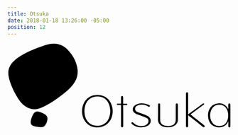 ```yaml
---
title: Otsuka
date: 2018-01-18 13:26:00 -05:00
position: 12
---
```


<svg version="1.1"  xmlns="http://www.w3.org/2000/svg" xmlns:xlink="http://www.w3.org/1999/xlink" x="0px" y="0px"
	 viewBox="0 0 430.8 164" style="enable-background:new 0 0 430.8 164;" xml:space="preserve">
<g id="knQzlN_1_">
	<g>
		<g>
			<path d="M135.2,54.7c0,8.2-2.2,15-6,21.2c-2.1,3.4-4.5,6.5-7.2,9.4c-5.1,5.4-10.8,10.2-16.7,14.8c-4.7,3.6-9.4,7.1-14.3,10.4
				c-5.4,3.6-10.9,7.1-16.6,10.1c-3,1.6-6.1,3.1-9.2,4.5c-3.2,1.4-6.5,2.3-10,2.7c-7.9,0.9-15-1.3-21.4-5.9
				c-4.6-3.2-8.2-7.3-11.4-11.9c-3-4.3-5.6-8.9-8.1-13.5c-3-5.5-5.6-11.1-7.7-16.9C4.6,74.2,3,68.8,2.1,63.2C0.5,53.7,3,45.3,9.2,38
				c3.5-4.2,7.7-7.6,12.2-10.7c6.5-4.5,13.4-8.1,20.5-11.5c8-3.7,16.2-6.9,24.5-9.7c5.3-1.8,10.6-3.5,16.2-4.5
				C93-0.2,102.5,2,111,8.3c3,2.2,5.4,4.9,7.8,7.7c3.2,3.8,6.2,7.8,8.6,12.2c3.9,7,6.5,14.5,7.5,22.5
				C135.2,52.3,135.2,53.9,135.2,54.7z"/>
			<path d="M64,162.7c-4.3-0.1-8.5-0.7-12.6-1.9c-0.8-0.2-1.7-0.6-2.5-0.9c-2.7-1.2-4-3.4-4.2-6.3c-0.1-1.8,0.1-3.6,0.6-5.4
				c1.2-4.2,2.7-8.2,5.1-11.9c2.1-3.2,5.1-4.5,8.9-3.9c3.6,0.5,6.8,2,9.9,3.7c1.4,0.7,2.7,1.5,4,2.5c2.5,1.8,3.8,4.3,3.8,7.4
				c-0.1,4.8-1.6,9.2-4.5,13c-1.9,2.6-4.5,3.9-7.8,3.7C64.5,162.7,64.3,162.7,64,162.7z"/>
			<path d="M173.1,100.2c4.7,0,9.2,0.9,13.4,3c6,2.9,10.2,7.6,12.9,13.6c2.5,5.5,3.5,11.3,3.1,17.3c-0.4,6.5-2.3,12.4-6.2,17.7
				c-4.1,5.6-9.6,9-16.3,10.5c-5.5,1.1-10.9,1-16.3-0.6c-6.8-2-11.9-6.2-15.5-12.3c-2.6-4.4-4-9.2-4.5-14.2
				c-0.6-5.8,0.2-11.5,2.4-16.9c2.2-5.6,5.8-10.2,10.9-13.5c3.5-2.3,7.3-3.6,11.5-4.1C170,100.4,171.5,100.3,173.1,100.2z
				 M197.9,131.7c-0.1-1.4-0.1-2.8-0.3-4.2c-0.4-4.4-1.6-8.5-3.7-12.4c-3.2-5.7-7.8-9.5-14.2-11c-4.2-1-8.5-1.1-12.8-0.1
				c-4.5,1-8.3,3.1-11.5,6.5c-2.6,2.8-4.4,6.2-5.5,9.8c-1.6,5-2,10.1-1.5,15.3c0.4,4.4,1.6,8.6,3.7,12.5c3,5.5,7.5,9.3,13.7,10.9
				c3.7,1,7.5,1.2,11.3,0.6c3.2-0.4,6.2-1.4,8.9-3.1c4.4-2.7,7.4-6.7,9.3-11.5C197.1,140.8,197.8,136.3,197.9,131.7z"/>
			<path d="M425.1,127.9c0-0.3,0-0.7,0-1c0-2.5,0-4.9,0-7.4c0-0.4,0-0.9,0.1-1.3c0.2-1,0.9-1.6,1.8-1.6c1,0,1.8,0.5,2,1.6
				c0.1,0.8,0.2,1.6,0.2,2.4c0,11.7,0,23.3,0,35c0,1.8-0.1,3.5-0.1,5.3c0,0.4-0.1,0.8-0.3,1.1c-0.3,0.8-1,1.1-1.8,1
				c-0.8,0-1.4-0.4-1.6-1.2c-0.2-0.5-0.2-1.1-0.2-1.6c0-2.5,0-5,0-7.5c0-0.3,0-0.7-0.1-1.1c-0.1,0.2-0.3,0.5-0.4,0.7
				c-1.7,3.7-4.3,6.6-7.9,8.6c-1.8,0.9-3.7,1.5-5.6,1.8c-4.2,0.6-8.3,0.2-12.3-1.4c-5.5-2.1-9.1-6.1-11.1-11.6
				c-1-2.7-1.5-5.6-1.7-8.5c-0.3-4.8,0.6-9.4,2.8-13.6c3.5-6.7,9.1-10.2,16.5-11c3.1-0.3,6.2,0,9.2,1.1c4.5,1.7,7.7,4.8,9.9,9
				c0.2,0.4,0.3,0.7,0.5,1.1C424.9,127.9,425,127.9,425.1,127.9z M425,139.8c0-0.5-0.1-1-0.1-1.4c-0.1-3.2-0.8-6.4-2.1-9.3
				c-1.8-4.1-4.5-7.2-8.8-8.8c-1.6-0.6-3.3-0.9-5.1-1c-2.9-0.2-5.8,0.2-8.5,1.5c-4.4,2.1-7.1,5.7-8.7,10.1
				c-1.2,3.3-1.7,6.7-1.5,10.2c0.1,3.8,1,7.4,2.8,10.7c1.8,3.5,4.5,6.1,8.1,7.5c2.2,0.9,4.5,1.2,6.9,1.2c2.2,0,4.3-0.4,6.4-1.2
				c4-1.7,6.7-4.7,8.4-8.7C424.4,147.1,425,143.5,425,139.8z"/>
			<path d="M347.7,137.8c0.4-0.3,0.7-0.4,1-0.6c7.4-5.4,14.8-10.9,22.2-16.3c1.6-1.2,3.2-2.4,4.9-3.6c0.4-0.3,0.8-0.5,1.2-0.7
				c0.6-0.2,1.1,0,1.4,0.4c0.3,0.5,0.3,1-0.1,1.5c-0.3,0.4-0.7,0.7-1.1,1c-7.8,5.8-15.6,11.7-23.4,17.5c-0.4,0.3-0.7,0.6-1.2,1
				c0.3,0.3,0.5,0.5,0.7,0.7c4.5,3.6,9,7.3,13.6,10.9c3.8,3.1,7.7,6.1,11.5,9.2c0.3,0.2,0.6,0.5,0.8,0.8c0.7,0.8,0.7,1.7,0.1,2.4
				c-0.7,0.9-1.4,1-2.4,0.5c-0.5-0.3-1-0.6-1.5-1c-6.7-5.4-13.4-10.8-20.1-16.1c-2.1-1.7-4.3-3.4-6.4-5.1c-0.3-0.2-0.6-0.4-1.1-0.8
				c0,0.6,0,1,0,1.3c0,6.3,0,12.7,0,19c0,0.6,0,1.2-0.2,1.7c-0.3,1-0.9,1.4-1.9,1.4c-0.9,0-1.6-0.5-1.9-1.4
				c-0.1-0.6-0.2-1.3-0.2-1.9c0-8.3,0-16.6,0-24.9c0-12,0-23.9,0-35.9c0-0.7,0.1-1.4,0.2-2c0.2-1,0.8-1.4,1.9-1.4
				c1.1,0,1.6,0.3,1.9,1.3c0.1,0.6,0.2,1.2,0.2,1.8c0,11.5,0,23.1,0,34.6c0,1.2,0,2.3,0,3.5C347.6,137,347.7,137.3,347.7,137.8z"/>
			<path d="M257.9,163c-6.2-0.1-11.7-1.5-16.5-5.1c-0.7-0.5-1.4-1.1-2-1.7c-1-1-1-2.1-0.3-2.8c0.7-0.7,1.8-0.6,2.7,0.3
				c2,1.9,4.2,3.6,6.7,4.8c2.5,1.1,5,1.7,7.7,1.9c2.3,0.1,4.6,0,6.9-0.6c2.5-0.7,4.7-1.9,6.4-3.9c1.6-1.8,2.2-3.9,1.9-6.3
				c-0.2-1.9-1.3-3.3-2.9-4.4c-1.5-1-3.1-1.7-4.8-2.3c-4.8-1.8-9.7-3.5-14.5-5.3c-2-0.7-3.8-1.8-5.4-3.3c-2.9-2.8-3.8-8.6-0.1-12.4
				c2.1-2.2,4.7-3.5,7.5-4.4c3.1-0.9,6.3-1.2,9.5-0.9c3.5,0.3,6.9,1,10.2,2.4c0.8,0.3,1.5,0.7,2.3,1.1c1,0.6,1.3,1.4,0.9,2.2
				c-0.4,0.9-1.4,1.2-2.5,0.7c-1-0.5-2.1-1.1-3.1-1.6c-2.6-1.4-5.4-2.1-8.4-2.3c-2.8-0.2-5.5,0.1-8.2,1c-1.3,0.5-2.6,1.1-3.7,2
				c-3.4,2.8-3.4,7.4,0.1,10.1c1.2,0.9,2.7,1.5,4.1,2c4.2,1.5,8.4,2.9,12.5,4.5c2.6,0.9,5,2.2,7.2,3.8c4.6,3.6,4.7,10.2,1.6,14.1
				c-1.5,2-3.5,3.3-5.8,4.3c-2.5,1.1-5.1,1.6-7.8,1.8C259.5,162.9,258.5,163,257.9,163z"/>
			<path d="M289.9,133.9c0-4.7,0-9.4,0-14.1c0-0.6,0.1-1.3,0.2-1.9c0.2-0.8,0.9-1.3,1.7-1.3c0.9,0,1.7,0.4,1.9,1.2
				c0.2,0.6,0.2,1.3,0.2,2c0,8.8,0,17.5,0,26.3c0,1.5,0.1,3.1,0.3,4.6c0.7,4.6,3.5,7.4,7.8,8.8c2.6,0.8,5.3,1,8,0.9
				c2.3-0.1,4.5-0.4,6.6-1.1c1.4-0.5,2.7-1.2,3.9-2.2c2.2-1.9,3.1-4.4,3.3-7.2c0.1-1.6,0.2-3.3,0.2-4.9c0-8.4,0-16.8,0-25.2
				c0-0.6,0-1.2,0.1-1.7c0.2-1,0.9-1.5,1.8-1.5c1,0,1.7,0.5,2,1.4c0.1,0.6,0.2,1.1,0.2,1.7c0,9.4,0,18.7,0,28.1
				c0,5.6-2.6,9.8-7.6,12.5c-2.7,1.5-5.7,2.1-8.7,2.4c-3.5,0.3-7,0.1-10.4-0.8c-3.2-0.8-6-2.3-8.2-4.7c-1.8-2-2.9-4.3-3.3-7
				c-0.1-1-0.2-2-0.2-3.1C289.9,142.8,289.9,138.3,289.9,133.9z"/>
			<path d="M222.8,140.6c0,6.4,0,12.8,0,19.2c0,0.6,0,1.2-0.2,1.7c-0.2,1-0.9,1.4-1.9,1.4c-1,0-1.6-0.5-1.9-1.4
				c-0.2-0.7-0.2-1.3-0.2-2c0-12.7,0-25.4,0-38c0-0.3,0-0.7,0-1c0-0.7-0.1-0.8-0.9-0.8c-1.5,0-3,0-4.5,0c-0.4,0-0.8,0-1.1,0
				c-1-0.1-1.5-0.5-1.5-1.3c0-0.7,0.5-1.2,1.5-1.2c1.6,0,3.3,0,4.9,0c1.7,0,1.6,0.1,1.6-1.6c0-3.3,0-6.6,0-9.9
				c0-0.6,0.1-1.3,0.2-1.9c0.2-1,0.9-1.4,1.9-1.4c0.9,0,1.5,0.4,1.8,1.4c0.1,0.5,0.2,1.1,0.2,1.6c0,3.4,0,6.8,0,10.2
				c0,0.3,0,0.5,0,0.8c0,0.8,0.1,0.9,0.9,0.9c1.6,0,3.2,0,4.8,0c0.3,0,0.6,0,0.9,0c1,0.1,1.4,0.5,1.4,1.3c0,0.8-0.5,1.2-1.5,1.2
				c-0.3,0-0.5,0-0.8,0c-1.5,0-3,0-4.5,0c-1.3,0-1.3,0-1.3,1.2C222.8,127.5,222.8,134,222.8,140.6z"/>
		</g>
	</g>
</g>
</svg>
